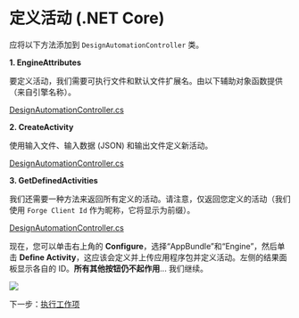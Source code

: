 # 定义活动 (.NET Core)

应将以下方法添加到 `DesignAutomationController` 类。

**1. EngineAttributes**

要定义活动，我们需要可执行文件和默认文件扩展名。由以下辅助对象函数提供（来自引擎名称）。 

[DesignAutomationController.cs](_snippets/modifymodels/netcore/DesignAutomationController.5.cs ':include :type=code csharp')

**2. CreateActivity**

使用输入文件、输入数据 (JSON) 和输出文件定义新活动。

[DesignAutomationController.cs](_snippets/modifymodels/netcore/DesignAutomationController.6.cs ':include :type=code csharp')

**3. GetDefinedActivities**

我们还需要一种方法来返回所有定义的活动。请注意，仅返回您定义的活动（我们使用 `Forge Client Id` 作为昵称，它将显示为前缀）。

[DesignAutomationController.cs](_snippets/modifymodels/netcore/DesignAutomationController.7.cs ':include :type=code csharp')

现在，您可以单击右上角的 **Configure**，选择“AppBundle”和“Engine”，然后单击 **Define Activity**，这应该会定义并上传应用程序包并定义活动。左侧的结果面板显示各自的 ID。**所有其他按钮仍不起作用**... 我们继续。

![](_media/designautomation/define_activity.gif)

下一步：[执行工作项](/zh-CN/designautomation/workitem/)